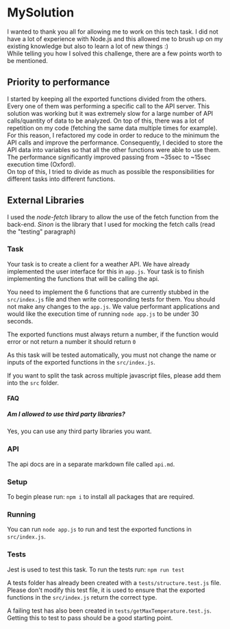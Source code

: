 # MySolution
I wanted to thank you all for allowing me to work on this tech task. I did not have a lot of experience with Node.js and this allowed me to brush up on my existing knowledge but also to learn a lot of new things :)
<br>
While telling you how I solved this challenge, there are a few points worth to be mentioned.

## Priority to performance
I started by keeping all the exported functions divided from the others. Every one of them was performing a specific call to the API server. This solution was working but it was extremely slow for a large number of API calls/quantity of data to be analyzed. On top of this, there was a lot of repetition on my code (fetching the same data multiple times for example). <br>
For this reason, I refactored my code in order to reduce to the minimum the API calls and improve the performance. Consequently, I decided to store the API data into variables so that all the other functions were able to use them. The performance significantly improved passing from ~35sec to ~15sec execution time (Oxford).<br>
On top of this, I tried to divide as much as possible the responsibilities for different tasks into different functions.

## External Libraries
I used the *node-fetch* library to allow the use of the fetch function from the back-end.
*Sinon* is the library that I used for mocking the fetch calls (read the "testing" paragraph)


### Task
Your task is to create a client for a weather API.
We have already implemented the user interface for this in `app.js`. Your task is to finish implementing the functions that will be calling the api.

You need to implement the 6 functions that are currently stubbed in the `src/index.js` file and then write corresponding tests for them. You should not make any changes to the `app.js`. We value performant applications and would like the execution time of running `node app.js` to be under 30 seconds.

The exported functions must always return a number, if the function would error or not return a number it should return `0`

As this task will be tested automatically, you must not change the name or inputs of the exported functions in the `src/index.js`.

If you want to split the task across multiple javascript files, please add them into the `src` folder.

#### FAQ
##### Am I allowed to use third party libraries?
Yes, you can use any third party libraries you want.

### API
The api docs are in a separate markdown file called `api.md`.

### Setup
To begin please run: `npm i` to install all packages that are required.

### Running 
You can run `node app.js` to run and test the exported functions in `src/index.js`. 

### Tests
Jest is used to test this task.
To run the tests run: `npm run test`

A tests folder has already been created with a `tests/structure.test.js` file. Please don't modify this test file, it is used to ensure that the exported functions in the `src/index.js` return the correct type.

A failing test has also been created in `tests/getMaxTemperature.test.js`. Getting this to test to pass should be a good starting point.
